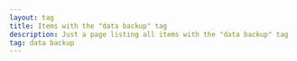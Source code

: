 ```yaml
---
layout: tag
title: Items with the "data backup" tag
description: Just a page listing all items with the "data backup" tag
tag: data backup
---
```

